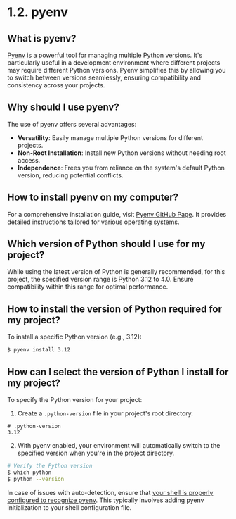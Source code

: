 # 1.2. pyenv

## What is pyenv?

[Pyenv](https://github.com/pyenv/pyenv) is a powerful tool for managing multiple Python versions. It's particularly useful in a development environment where different projects may require different Python versions. Pyenv simplifies this by allowing you to switch between versions seamlessly, ensuring compatibility and consistency across your projects.

## Why should I use pyenv?

The use of pyenv offers several advantages:
- **Versatility**: Easily manage multiple Python versions for different projects.
- **Non-Root Installation**: Install new Python versions without needing root access.
- **Independence**: Frees you from reliance on the system's default Python version, reducing potential conflicts.

## How to install pyenv on my computer?

For a comprehensive installation guide, visit [Pyenv GitHub Page](https://github.com/pyenv/pyenv?tab=readme-ov-file#installation). It provides detailed instructions tailored for various operating systems.

## Which version of Python should I use for my project?

While using the latest version of Python is generally recommended, for this project, the specified version range is Python 3.12 to 4.0. Ensure compatibility within this range for optimal performance.

## How to install the version of Python required for my project?

To install a specific Python version (e.g., 3.12):
```bash
$ pyenv install 3.12
```

## How can I select the version of Python I install for my project?

To specify the Python version for your project:
1. Create a `.python-version` file in your project's root directory.
```text
# .python-version
3.12
```
2. With pyenv enabled, your environment will automatically switch to the specified version when you're in the project directory.
```bash
# Verify the Python version
$ which python
$ python --version
```

In case of issues with auto-detection, ensure that [your shell is properly configured to recognize pyenv](https://github.com/pyenv/pyenv?tab=readme-ov-file#set-up-your-shell-environment-for-pyenv). This typically involves adding pyenv initialization to your shell configuration file.